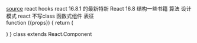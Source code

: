 [source](https://juejin.im/post/5e57d0dfe51d4526ce6147f2)
react hooks  react 16.8.1  的最新特新
React 16.8   结构一些书籍  算法  设计模式 
react 不写class  函数式组件 表征  
function ({props}) {
  return (
    <div>
    </div>
  )
}
class   extends React.Component 
